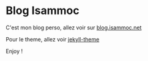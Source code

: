 # Blog Isammoc

C'est mon blog perso, allez voir sur [blog.isammoc.net](http://blog.isammoc.net)

Pour le theme, allez voir [jekyll-theme](http://github.com/Isammoc/jekyll-theme)

Enjoy !

